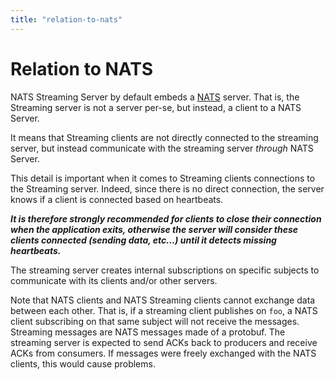 ```yaml
---
title: "relation-to-nats"
---
```

# Relation to NATS

NATS Streaming Server by default embeds a [NATS](https://github.com/nats-io/nats-server) server. That is, the Streaming server is not a server per-se, but instead, a client to a NATS Server.

It means that Streaming clients are not directly connected to the streaming server, but instead communicate with the streaming server _through_ NATS Server.

This detail is important when it comes to Streaming clients connections to the Streaming server. Indeed, since there is no direct connection, the server knows if a client is connected based on heartbeats.

_**It is therefore strongly recommended for clients to close their connection when the application exits, otherwise the server will consider these clients connected \(sending data, etc...\) until it detects missing heartbeats.**_

The streaming server creates internal subscriptions on specific subjects to communicate with its clients and/or other servers.

Note that NATS clients and NATS Streaming clients cannot exchange data between each other. That is, if a streaming client publishes on `foo`, a NATS client subscribing on that same subject will not receive the messages. Streaming messages are NATS messages made of a protobuf. The streaming server is expected to send ACKs back to producers and receive ACKs from consumers. If messages were freely exchanged with the NATS clients, this would cause problems.

